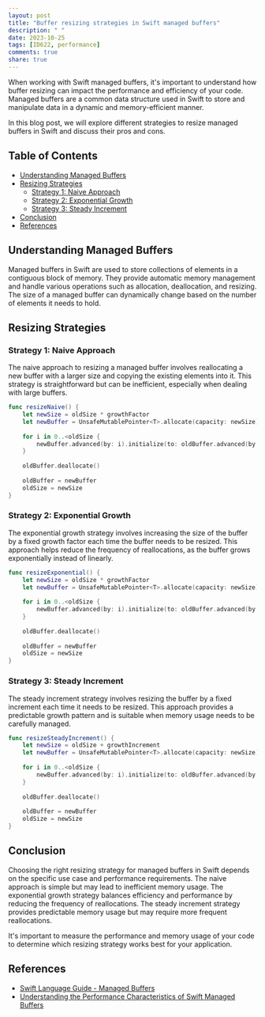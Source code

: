 ```yaml
---
layout: post
title: "Buffer resizing strategies in Swift managed buffers"
description: " "
date: 2023-10-25
tags: [ID622, performance]
comments: true
share: true
---
```


When working with Swift managed buffers, it's important to understand how buffer resizing can impact the performance and efficiency of your code. Managed buffers are a common data structure used in Swift to store and manipulate data in a dynamic and memory-efficient manner.

In this blog post, we will explore different strategies to resize managed buffers in Swift and discuss their pros and cons.

## Table of Contents
- [Understanding Managed Buffers](#understanding-managed-buffers)
- [Resizing Strategies](#resizing-strategies)
  - [Strategy 1: Naive Approach](#strategy-1-naive-approach)
  - [Strategy 2: Exponential Growth](#strategy-2-exponential-growth)
  - [Strategy 3: Steady Increment](#strategy-3-steady-increment)
- [Conclusion](#conclusion)
- [References](#references)

## Understanding Managed Buffers

Managed buffers in Swift are used to store collections of elements in a contiguous block of memory. They provide automatic memory management and handle various operations such as allocation, deallocation, and resizing. The size of a managed buffer can dynamically change based on the number of elements it needs to hold.

## Resizing Strategies

### Strategy 1: Naive Approach

The naive approach to resizing a managed buffer involves reallocating a new buffer with a larger size and copying the existing elements into it. This strategy is straightforward but can be inefficient, especially when dealing with large buffers.

```swift
func resizeNaive() {
    let newSize = oldSize * growthFactor
    let newBuffer = UnsafeMutablePointer<T>.allocate(capacity: newSize)
    
    for i in 0..<oldSize {
        newBuffer.advanced(by: i).initialize(to: oldBuffer.advanced(by: i).pointee)
    }
    
    oldBuffer.deallocate()
    
    oldBuffer = newBuffer
    oldSize = newSize
}
```

### Strategy 2: Exponential Growth

The exponential growth strategy involves increasing the size of the buffer by a fixed growth factor each time the buffer needs to be resized. This approach helps reduce the frequency of reallocations, as the buffer grows exponentially instead of linearly.

```swift
func resizeExponential() {
    let newSize = oldSize * growthFactor
    let newBuffer = UnsafeMutablePointer<T>.allocate(capacity: newSize)
    
    for i in 0..<oldSize {
        newBuffer.advanced(by: i).initialize(to: oldBuffer.advanced(by: i).pointee)
    }
    
    oldBuffer.deallocate()
    
    oldBuffer = newBuffer
    oldSize = newSize
}
```

### Strategy 3: Steady Increment

The steady increment strategy involves resizing the buffer by a fixed increment each time it needs to be resized. This approach provides a predictable growth pattern and is suitable when memory usage needs to be carefully managed.

```swift
func resizeSteadyIncrement() {
    let newSize = oldSize + growthIncrement
    let newBuffer = UnsafeMutablePointer<T>.allocate(capacity: newSize)
    
    for i in 0..<oldSize {
        newBuffer.advanced(by: i).initialize(to: oldBuffer.advanced(by: i).pointee)
    }
    
    oldBuffer.deallocate()
    
    oldBuffer = newBuffer
    oldSize = newSize
}
```

## Conclusion

Choosing the right resizing strategy for managed buffers in Swift depends on the specific use case and performance requirements. The naive approach is simple but may lead to inefficient memory usage. The exponential growth strategy balances efficiency and performance by reducing the frequency of reallocations. The steady increment strategy provides predictable memory usage but may require more frequent reallocations.

It's important to measure the performance and memory usage of your code to determine which resizing strategy works best for your application.

## References
- [Swift Language Guide - Managed Buffers](https://docs.swift.org/swift-book/LanguageGuide/OpaqueTypes.html#ID622)
- [Understanding the Performance Characteristics of Swift Managed Buffers](https://github.com/apple/swift/blob/master/docs/ABI/Memory.rst#performance)